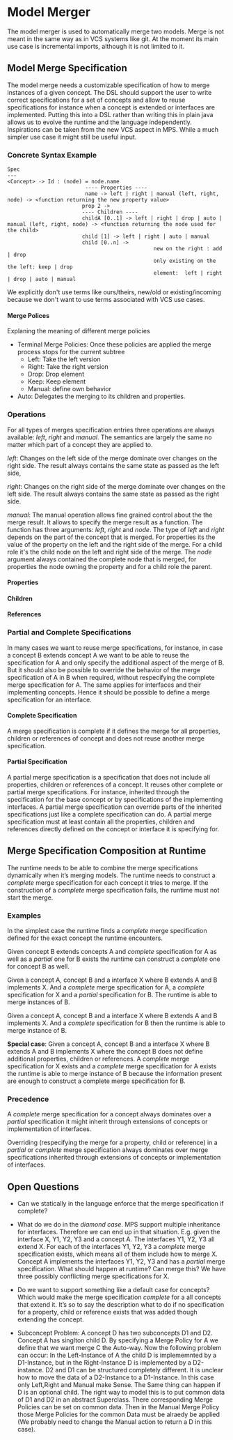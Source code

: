 # Model Merger

The model merger is used to automatically merge two models. Merge is not meant in the same way as in VCS systems like git. At the moment its main use case is incremental imports, although it is not limited to it.
## Model Merge Specification 

The model merge needs a customizable specification of how to merge instances of a given concept. The DSL should support the user to write correct specifications for a set of concepts and allow to reuse specifications for instance when a concept is extended or interfaces are implemented. Putting this into a DSL rather than writing this in plain java allows us to evolve the runtime and the language independently. Inspirations can be taken from the new VCS aspect in MPS. While a much simpler use case it might still be useful input.

### Concrete Syntax Example
```
Spec
---
<Concept> -> Id : (node) = node.name
                         ---- Properties ----
                         name -> left | right | manual (left, right, node) -> <function returning the new property value>
                        prop 2 -> 
                        ---- Children ----
                        childA [0..1] -> left | right | drop | auto | manual (left, right, node) -> <function returning the node used for the child>
                        child [1] -> left | right | auto | manual 
                        child [0..n] -> 
                                               new on the right : add | drop
                                               only existing on the the left: keep | drop 
                                               element:  left | right | drop | auto | manual 
```

We explicitly don't use terms like ours/theirs, new/old or existing/incoming because we don't want to use terms associated with VCS use cases.
#### Merge Polices
Explaning the meaning of different merge policies
* Terminal Merge Policies: Once these policies are applied the merge process stops for the current subtree
  * Left: Take the left version
  * Right: Take the right version
  * Drop: Drop element
  * Keep: Keep element
  * Manual: define own behavior
* Auto: Delegates the merging to its children and properties.
  


### Operations 

For all types of merges specification entries three operations are always available: *left*, *right* and *manual*. The semantics are largely the same no matter which part of a concept they are applied to.

*left*: Changes on the left side of the merge dominate over changes on the right side. The result always contains the same state as passed as the left side,

*right*: Changes on the right side of the merge dominate over changes on the left side. The result always contains the same state as passed as the right side.

*manual*: The manual operation allows fine grained control about the the merge result. It allows to specify the merge result as a function. The function has three arguments: _left_, _right_ and _node_. The type of _left_ and _right_ depends on the part of the concept that is merged. For properties its the value of the property on the left and the right side of the merge. For a child role it's the child node on the left and right side of the merge. The _node_ argument always contained the complete node that is merged, for properties the node owning the property and for a child role the parent. 

#### Properties 

#### Children 

#### References

### Partial and Complete Specifications 

In many cases we want to reuse merge specifications, for instance, in case a concept B extends concept A we want to be able to reuse the specification for A and only specify the additional aspect of the merge of B. But it should also be possible to override the behavior of the merge specification of A in B when required, without respecifying the complete merge specification for A. The same applies for interfaces and their implementing concepts. Hence it should be possible to define a merge specification for an interface.

#### Complete Specification 

A merge specification is complete if it defines the merge for all properties, children or references of concept and does not reuse another merge specification.

#### Partial Specification

A partial merge specification is a specification that does not include all properties, children or references of a concept. It reuses other complete or partial merge specifications. For instance, inherited through the specification for the base concept or by specifications of the implementing interfaces. A partial merge specification can override parts of the inherited specifications just like a complete specification can do. A partial merge specification must at least contain all the properties, children and references directly defined on the concept or interface it is specifying for. 


## Merge Specification Composition at Runtime 

The runtime needs to be able to combine the merge specifications dynamically when it’s merging models. The runtime needs to construct a *complete* merge specification for each concept it tries to merge. If the construction of a *complete* merge specification fails, the runtime must not start the merge.  

### Examples

In the simplest case the runtime finds a *complete* merge specification defined for the exact concept the runtime encounters.

Given concept B extends concepts A and *complete* specification for A as well as a *partial* one for B exists the runtime can construct a *complete* one for concept B as well.
 
Given a concept A, concept B and a interface X where B extends A and B implements X. And a *complete* merge specification for A, a *complete* specification for X and a *partial* specification for B. The runtime is able to merge instances of B.

Given a concept A, concept B and a interface X where B extends A and B implements X. And a *complete* specification for B then the runtime is able to merge instance of B.

**Special case**: Given a concept A, concept B and a interface X where B extends A and B implements X where the concept B does not define additional properties, children or references. A *complete* merge specification for X exists and a *complete* merge specification for A exists the runtime is able to merge instance of B because the information present are enough to construct a complete merge specification for B.

### Precedence 

A *complete* merge specification for a concept always dominates over a *partial* specification it might inherit through extensions of concepts or implementation of interfaces.

Overriding (respecifying the merge for a property, child or reference) in a *partial* or *complete* merge specification always dominates over merge specifications inherited through extensions of concepts or implementation of interfaces. 

## Open Questions 

* Can we statically in the language enforce that the merge specification if complete? 

* What do we do in the *diamond case*. MPS support multiple inheritance for interfaces. Therefore we can end up in that situation. E.g. given the interface X, Y1, Y2, Y3 and a concept A. The interfaces Y1, Y2, Y3 all extend X. For each of the interfaces Y1, Y2, Y3 a *complete* merge specification exists, which means all of them include how to merge X. Concept A implements the interfaces Y1, Y2, Y3 and has a *partial* merge specification. What should happen at runtime? Can merge this? We have three possibly conflicting merge specifications for X. 

* Do we want to support something like a default case for concepts? Which would make the merge specification *complete* for a all concepts that extend it. It’s so to say the description what to do if no specification for a property, child or reference exists that was added though extending the concept.

* Subconcept Problem: A concept D has two subconcepts D1 and D2. Concept A has singlton child D. By specifying a Merge Policy for A we define that we want merge C the Auto-way. Now the following problem can occur: In the Left-Instance of A the child D is implememnted by a D1-Instance, but in the Right-Instance D is implemented by a D2-instance. D2 and D1 can be structured completely different. It is unclear how to move the data of a D2-Instance to a D1-Instance. In this case only Left,Right and Manual make Sense. The Same thing can happen if D is an optional child. The right way to model this is to put common data of D1 and D2 in an abstract Superclass. There corresponding Merge Policies can be set on common data. Then in the Manual Merge Policy those Merge Policies for the common Data must be alraedy be applied (We probably need to change the Manual action to return a D in this case).

